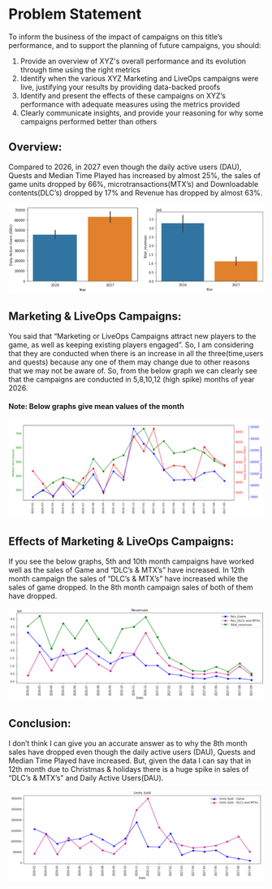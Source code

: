 # Problem Statement 
To inform the business of the impact of campaigns on this title’s performance, and to support the planning of future campaigns, you should:
1. Provide an overview of XYZ's overall performance and its evolution through time using the right metrics
2. Identify when the various XYZ Marketing and LiveOps campaigns were live, justifying your results by providing data-backed proofs
3. Identify and present the effects of these campaigns on XYZ’s performance with adequate measures using the metrics provided
4. Clearly communicate insights, and provide your reasoning for why some campaigns performed better than others

## Overview:
Compared to 2026, in 2027 even though the daily active users (DAU), Quests and Median Time Played has increased by almost 25%, the sales of  game units dropped by 66%,
microtransactions(MTX’s) and Downloadable contents(DLC’s) dropped by 17% and Revenue has dropped by almost 63%.

![alt text](https://github.com/Yash4850/EDA/blob/main/Marketing%20and%20Live%20Ops%20Forecasting/Figures/DAU.PNG)

## Marketing & LiveOps Campaigns:
You said that “Marketing or LiveOps Campaigns attract new players to the game, as well as keeping existing players engaged”. So, I am considering that they are conducted 
when there is an increase in all the three(time,users and quests) because any one of them may change due to other reasons that we may not be aware of. So, from the below 
graph we can clearly see that the campaigns are conducted in 5,8,10,12 (high spike) months of year 2026.
#### Note: Below graphs give mean values of the month 

![alt text](https://github.com/Yash4850/EDA/blob/main/Marketing%20and%20Live%20Ops%20Forecasting/Figures/Median%20Time%20Played.PNG)

## Effects of Marketing & LiveOps Campaigns:
If you see the below graphs, 5th and 10th month campaigns have worked well as the sales of Game and “DLC’s & MTX’s” have increased. In 12th month campaign the sales of “DLC’s & MTX’s” have increased while the sales of game dropped. In the 8th month campaign sales of both of them have dropped.

![alt text](https://github.com/Yash4850/EDA/blob/main/Marketing%20and%20Live%20Ops%20Forecasting/Figures/Revenue.PNG)

## Conclusion:
I don’t think I can give you an accurate answer as to why the 8th month sales have dropped even though  the daily active users (DAU), Quests and Median Time Played have increased. But, given the data I can say that in 12th month due to Christmas & holidays there is a huge spike in sales of “DLC’s & MTX’s” and Daily Active Users(DAU).

![alt text](https://github.com/Yash4850/EDA/blob/main/Marketing%20and%20Live%20Ops%20Forecasting/Figures/Units%20Sold.PNG)
